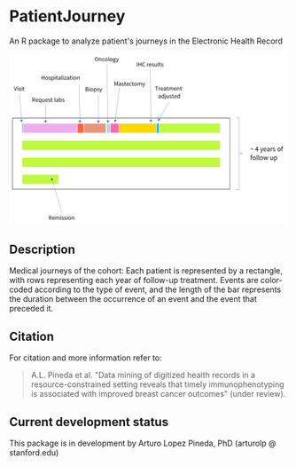 # PatientJourney
An R package to analyze patient's journeys in the Electronic Health Record

![GitHub Logo](/patient-monitor.png)

## Description
Medical journeys of the cohort: Each patient is represented by a rectangle, with rows representing each year of follow-up treatment. Events are color-coded according to the type of event, and the length of the bar represents the duration between the occurrence of an event and the event that preceded it.

## Citation
For citation and more information refer to:

>A.L. Pineda et al. "Data mining of digitized health records in a resource-constrained setting reveals that timely immunophenotyping is associated with improved breast cancer outcomes" (under review).


## Current development status
This package is in development by Arturo Lopez Pineda, PhD (arturolp @ stanford.edu)
